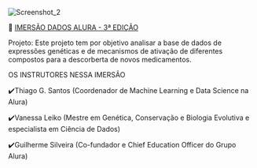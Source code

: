 ![Screenshot_2](https://user-images.githubusercontent.com/81266323/117703709-57bfbf80-b1a0-11eb-970e-f299cee3f21c.jpg)

🤿 [IMERSÃO DADOS ALURA - 3ª EDIÇÃO](https://colab.research.google.com/github/ClarisseAlvarenga/Imersao_Alura_3_edicao/blob/main/Imers%C3%A3o_Dados_III_Alura_Clarisse.ipynb#scrollTo=gMpWS5nmY0Al)

Projeto: Este projeto tem por objetivo analisar a base de dados de expressões genéticas e de mecanismos de ativação de 
diferentes compostos para a descorberta de novos medicamentos.

OS INSTRUTORES NESSA IMERSÃO

✔️Thiago G. Santos
(Coordenador de Machine Learning e Data Science na Alura)

✔️Vanessa Leiko
(Mestre em Genética, Conservação e Biologia Evolutiva e especialista em Ciência de Dados)

✔️Guilherme Silveira
(Co-fundador e Chief Education Officer do Grupo Alura)
